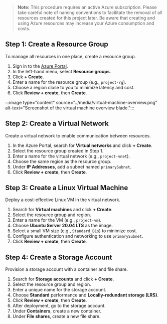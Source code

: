 > **Note:** This procedure requires an active Azure subscription. Please take careful note of naming conventions to facilitate the removal of all resources created for this project later. Be aware that creating and using Azure resources may increase your Azure consumption and costs.

## Step 1: Create a Resource Group
To manage all resources in one place, create a resource group.

1. Sign in to the [Azure Portal](https://portal.azure.com).
2. In the left-hand menu, select **Resource groups**.
3. Click **+ Create**.
4. Enter a name for the resource group (e.g., `project-rg`).
5. Choose a region close to you to minimize latency and cost.
6. Click **Review + create**, then **Create**.

:::image type="content" source="../media/virtual-machine-overview.png" alt-text="Screenshot of the virtual machine overview blade.":::

## Step 2: Create a Virtual Network
Create a virtual network to enable communication between resources.

1. In the Azure Portal, search for **Virtual networks** and click **+ Create**.
2. Select the resource group created in Step 1.
3. Enter a name for the virtual network (e.g., `project-vnet`).
4. Choose the same region as the resource group.
5. Under **IP Addresses**, add a subnet named `primarySubnet`.
6. Click **Review + create**, then **Create**.

## Step 3: Create a Linux Virtual Machine
Deploy a cost-effective Linux VM in the virtual network.

1. Search for **Virtual machines** and click **+ Create**.
2. Select the resource group and region.
3. Enter a name for the VM (e.g., `project-vm`).
4. Choose **Ubuntu Server 20.04 LTS** as the image.
5. Select a small VM size (e.g., `Standard_B1s`) to minimize cost.
6. Configure authentication and networking to use `primarySubnet`.
7. Click **Review + create**, then **Create**.

## Step 4: Create a Storage Account
Provision a storage account with a container and file share.

1. Search for **Storage accounts** and click **+ Create**.
2. Select the resource group and region.
3. Enter a unique name for the storage account.
4. Choose **Standard** performance and **Locally-redundant storage (LRS)**.
5. Click **Review + create**, then **Create**.
6. After deployment, go to the storage account.
7. Under **Containers**, create a new container.
8. Under **File shares**, create a new file share.

